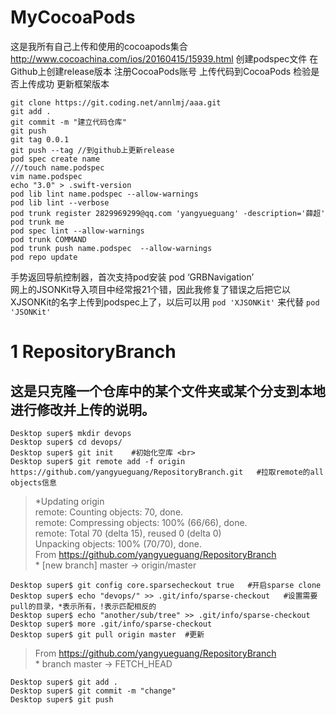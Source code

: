 # MyCocoaPods
这是我所有自己上传和使用的cocoapods集合
http://www.cocoachina.com/ios/20160415/15939.html
创建podspec文件
在Github上创建release版本
注册CocoaPods账号
上传代码到CocoaPods
检验是否上传成功
更新框架版本
```
git clone https://git.coding.net/annlmj/aaa.git 
git add .
git commit -m "建立代码仓库"
git push
git tag 0.0.1
git push --tag //到github上更新release
pod spec create name
///touch name.podspec
vim name.podspec
echo "3.0" > .swift-version
pod lib lint name.podspec --allow-warnings
pod lib lint --verbose
pod trunk register 2829969299@qq.com 'yangyueguang' -description='薛超'
pod trunk me
pod spec lint --allow-warnings
pod trunk COMMAND
pod trunk push name.podspec  --allow-warnings
pod repo update
```

手势返回导航控制器，首次支持pod安装 pod ‘GRBNavigation’<br>
网上的JSONKit导入项目中经常报21个错，因此我修复了错误之后把它以XJSONKit的名字上传到podspec上了，以后可以用 
`pod 'XJSONKit'`
来代替
`pod 'JSONKit' `


# 1  RepositoryBranch
## 这是只克隆一个仓库中的某个文件夹或某个分支到本地进行修改并上传的说明。
```
Desktop super$ mkdir devops
Desktop super$ cd devops/
Desktop super$ git init    #初始化空库 <br>
Desktop super$ git remote add -f origin https://github.com/yangyueguang/RepositoryBranch.git   #拉取remote的all objects信息
```
>\*Updating origin<br>
remote: Counting objects: 70, done.<br>
remote: Compressing objects: 100% (66/66), done.<br>
remote: Total 70 (delta 15), reused 0 (delta 0)<br>
Unpacking objects: 100% (70/70), done.<br>
From https://github.com/yangyueguang/RepositoryBranch<br>
\* [new branch]      master     -> origin/master<br>
```
Desktop super$ git config core.sparsecheckout true   #开启sparse clone
Desktop super$ echo "devops/" >> .git/info/sparse-checkout   #设置需要pull的目录，*表示所有，!表示匹配相反的
Desktop super$ echo "another/sub/tree" >> .git/info/sparse-checkout
Desktop super$ more .git/info/sparse-checkout
Desktop super$ git pull origin master  #更新
```
>From https://github.com/yangyueguang/RepositoryBranch<br>
\* branch            master     -> FETCH_HEAD
```
Desktop super$ git add .
Desktop super$ git commit -m "change"
Desktop super$ git push
```
